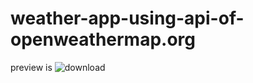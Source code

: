# weather-app-using-api-of-openweathermap.org
preview is
![download](https://user-images.githubusercontent.com/48354924/93079286-4f60c480-f6a5-11ea-9e70-c0a8192bee58.png)
